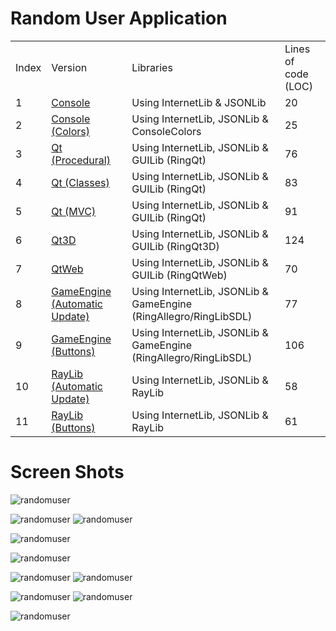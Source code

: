 Random User Application
=======================

<table>
	<tr>
		<td>
			Index
		</td>
		<td>
			Version
		</td>
		<td>
			Libraries
		</td>
		<td>
			Lines of code (LOC)
		</td>
	</tr>
	<tr>
		<td>
			1
		</td>
		<td>
			<a href="https://github.com/ring-lang/ring/blob/master/applications/randomuser/randomuser_console.ring"> Console </a>
		</td>
		<td>
			Using InternetLib & JSONLib
		</td>
		<td>
			20
		</td>
	</tr>
	<tr>
		<td>
			2
		</td>
		<td>
			<a href="https://github.com/ring-lang/ring/blob/master/applications/randomuser/randomuser_consolecolors.ring"> Console (Colors)</a>
		</td>
		<td>
			Using InternetLib, JSONLib & ConsoleColors
		</td>
		<td>
			25
		</td>
	</tr>
	<tr>
		<td>
			3
		</td>
		<td>
			<a href="https://github.com/ring-lang/ring/blob/master/applications/randomuser/randomuser_procedural.ring"> Qt (Procedural) </a>
		</td>
		<td>
			Using InternetLib, JSONLib & GUILib (RingQt)
		</td>
		<td>
			76
		</td>
	</tr>
	<tr>
		<td>
			4
		</td>
		<td>
			<a href="https://github.com/ring-lang/ring/blob/master/applications/randomuser/randomuser.ring"> Qt (Classes) </a>
		</td>
		<td>
			Using InternetLib, JSONLib & GUILib (RingQt)
		</td>
		<td>
			83
		</td>
	</tr>
	<tr>
		<td>
			5
		</td>
		<td>
			<a href="https://github.com/ring-lang/ring/blob/master/applications/randomuser/randomuser_mvc.ring"> Qt (MVC) </a>
		</td>
		<td>
			Using InternetLib, JSONLib & GUILib (RingQt)
		</td>
		<td>
			91
		</td>
	</tr>
	<tr>
		<td>
			6
		</td>
		<td>
			<a href="https://github.com/ring-lang/ring/blob/master/applications/randomuser/randomuser_Qt3D.ring"> Qt3D </a>
		</td>
		<td>
			Using InternetLib, JSONLib & GUILib (RingQt3D)
		</td>
		<td>
			124
		</td>
	</tr>
	<tr>
		<td>
			7
		</td>
		<td>
			<a href="https://github.com/ring-lang/ring/blob/master/applications/randomuser/randomuser_QtWeb.ring"> QtWeb </a>
		</td>
		<td>
			Using InternetLib, JSONLib & GUILib (RingQtWeb)
		</td>
		<td>
			70
		</td>
	</tr>
	<tr>
		<td>
			8
		</td>
		<td>
			<a href="https://github.com/ring-lang/ring/blob/master/applications/randomuser/randomuser_gameengine.ring"> GameEngine (Automatic Update) </a>
		</td>
		<td>
			Using InternetLib, JSONLib & GameEngine (RingAllegro/RingLibSDL)
		</td>
		<td>
			77
		</td>
	</tr>
	<tr>
		<td>
			9
		</td>
		<td>
			<a href="https://github.com/ring-lang/ring/blob/master/applications/randomuser/randomuser_gameenginebuttons.ring"> GameEngine (Buttons)</a>
		</td>
		<td>
			Using InternetLib, JSONLib & GameEngine (RingAllegro/RingLibSDL)
		</td>
		<td>
			106
		</td>
	</tr>
	<tr>
		<td>
			10
		</td>
		<td>
			<a href="https://github.com/ring-lang/ring/blob/master/applications/randomuser/randomuser_raylib.ring"> RayLib (Automatic Update)</a>
		</td>
		<td>
			Using InternetLib, JSONLib & RayLib
		</td>
		<td>
			58
		</td>
	</tr>
	<tr>
		<td>
			11
		</td>
		<td>
			<a href="https://github.com/ring-lang/ring/blob/master/applications/randomuser/randomuser_raylibbuttons.ring"> RayLib (Buttons)</a>
		</td>
		<td>
			Using InternetLib, JSONLib & RayLib
		</td>
		<td>
			61
		</td>
	</tr>
</table>

# Screen Shots

![randomuser](https://raw.githubusercontent.com/ring-lang/ring/master/applications/randomuser/images/randomuser_consolecolors.png)

![randomuser](https://raw.githubusercontent.com/ring-lang/ring/master/applications/randomuser/images/user_male.png)
![randomuser](https://raw.githubusercontent.com/ring-lang/ring/master/applications/randomuser/images/user_female.png)

![randomuser](https://raw.githubusercontent.com/ring-lang/ring/master/applications/randomuser/images/randomuser_qt3d.png)

![randomuser](https://raw.githubusercontent.com/ring-lang/ring/master/applications/randomuser/images/randomuser_qtweb.png)

![randomuser](https://raw.githubusercontent.com/ring-lang/ring/master/applications/randomuser/images/randomuser_gamelib.png)
![randomuser](https://raw.githubusercontent.com/ring-lang/ring/master/applications/randomuser/images/randomuser_gamelibbuttons.png)

![randomuser](https://raw.githubusercontent.com/ring-lang/ring/master/applications/randomuser/images/randomuser_raylib.png)
![randomuser](https://raw.githubusercontent.com/ring-lang/ring/master/applications/randomuser/images/randomuser_raylibbuttons.png)

![randomuser](https://raw.githubusercontent.com/ring-lang/ring/master/applications/randomuser/images/randomuser_weblib.png)